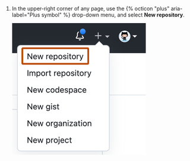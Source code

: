 1. In the upper-right corner of any page, use the {% octicon "plus" aria-label="Plus symbol" %} drop-down menu, and select **New repository**.

   ![Screenshot of a {% data variables.product.prodname_dotcom %} dropdown menu showing options to create new items. The menu item "New repository" is outlined in dark orange.](/assets/images/help/repository/repo-create.png)

